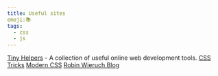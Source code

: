 ```yaml
---
title: Useful sites
emoji:📚
tags:
  - css
  - js
---
```


[Tiny Helpers](https://tiny-helpers.dev/) - A collection of useful online web development tools.
[CSS Tricks](https://css-tricks.com/)
[Modern CSS](https://moderncss.dev/)
[Robin Wieruch Blog](https://www.robinwieruch.de/blog)
